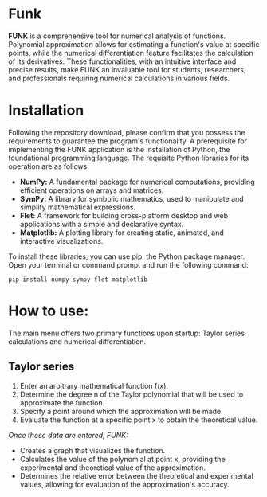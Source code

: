 # **Funk**
**FUNK** is a comprehensive tool for numerical analysis of functions. Polynomial approximation allows for estimating a function's value at specific points, while the numerical differentiation feature facilitates the calculation of its derivatives. These functionalities, with an intuitive interface and precise results, make FUNK an invaluable tool for students, researchers, and professionals requiring numerical calculations in various fields.

# **Installation**
Following the repository download, please confirm that you possess the requirements to guarantee the program's functionality. A prerequisite for implementing the FUNK application is the installation of Python, the foundational programming language. The requisite Python libraries for its operation are as follows: 

- **NumPy:** A fundamental package for numerical computations, providing efficient operations on arrays and matrices.
- **SymPy:** A library for symbolic mathematics, used to manipulate and simplify mathematical expressions.
- **Flet:** A framework for building cross-platform desktop and web applications with a simple and declarative syntax.
- **Matplotlib:** A plotting library for creating static, animated, and interactive visualizations.

To install these libraries, you can use pip, the Python package manager. Open your terminal or command prompt and run the following command:
```
pip install numpy sympy flet matplotlib
```

# **How to use:** 
The main menu offers two primary functions upon startup: Taylor series calculations and numerical differentiation. 

## **Taylor series**
1. Enter an arbitrary mathematical function f(x).  
2. Determine the degree n of the Taylor polynomial that will be used to approximate the function. 
3. Specify a point around which the approximation will be made.  
4. Evaluate the function at a specific point x to obtain the theoretical value. 

_Once these data are entered, FUNK:_
* Creates a graph that visualizes the function.
* Calculates the value of the polynomial at point x, providing the experimental and theoretical value of the approximation.
* Determines the relative error between the theoretical and experimental values, allowing for evaluation of the approximation's accuracy.
